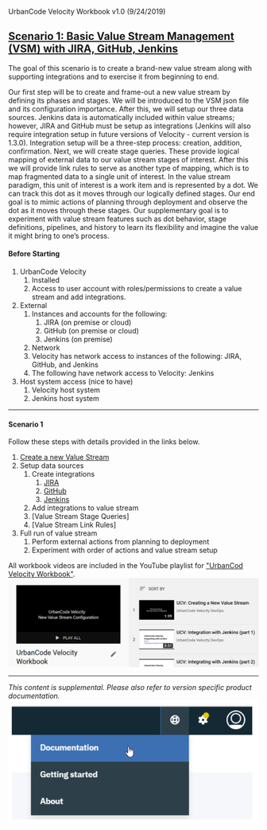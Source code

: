UrbanCode Velocity Workbook
v1.0 (9/24/2019)

## [Scenario 1: Basic Value Stream Management (VSM) with JIRA, GitHub, Jenkins](scenario_1.md)

The goal of this scenario is to create a brand-new value stream along with supporting integrations and to exercise it from beginning to end.

Our first step will be to create and frame-out a new value stream by defining its phases and stages. We will be introduced to the VSM json file and its configuration importance. After this, we will setup our three data sources. Jenkins data is automatically included within value streams; however, JIRA and GitHub must be setup as integrations (Jenkins will also require integration setup in future versions of Velocity - current version is 1.3.0). Integration setup will be a three-step process: creation, addition, confirmation. Next, we will create stage queries. These provide logical mapping of external data to our value stream stages of interest. After this we will provide link rules to serve as another type of mapping, which is to map fragmented data to a single unit of interest. In the value stream paradigm, this unit of interest is a work item and is represented by a dot.  We can track this dot as it moves through our logically defined stages. Our end goal is to mimic actions of planning through deployment and observe the dot as it moves through these stages. Our supplementary goal is to experiment with value stream features such as dot behavior, stage definitions, pipelines, and history to learn its flexibility and imagine the value it might bring to one’s process.

#### Before Starting
1. UrbanCode Velocity
   1.	Installed
    2.	Access to user account with roles/permissions to create a value stream and add integrations.
2. External
   1. Instances and accounts for the following:
      1.	JIRA (on premise or cloud)
      2.	GitHub (on premise or cloud)
      3.	Jenkins (on premise)
   2.	Network
   1.	Velocity has network access to instances of the following: JIRA, GitHub, and Jenkins
   2.	The following have network access to Velocity: Jenkins
3. Host system access (nice to have)
   1.	Velocity host system
   2.	Jenkins host system
___

#### Scenario 1

Follow these steps with details provided in the links below.
1. [Create a new Value Stream](valueStream/valueStream.md)
2. Setup data sources
   1. Create integrations
      1. [JIRA](jira/jiraIntegration.md)
      2.	[GitHub](github/githubIntegration.md)
      3. [Jenkins](jenkinsPlugin/jenkinsPlugin.md)
   2.	Add integrations to value stream
      1. [Value Stream Stage Queries]
      2. [Value Stream Link Rules]
5. Full run of value stream
   1.	Perform external actions from planning to deployment
   2.	Experiment with order of actions and value stream setup

All workbook videos are included in the YouTube playlist for ["UrbanCod Velocity Workbook"](https://www.youtube.com/playlist?list=PLDq88EzQBSsAcitaMxyYapVhDeHQELxXC).
[![YouTube Playlist](general/YouTubePlaylist.png)](https://www.youtube.com/playlist?list=PLDq88EzQBSsAcitaMxyYapVhDeHQELxXC)

___
*This content is supplemental. Please also refer to version specific product documentation.*
![Documentation can be accessed in the upper right of Velocity](general/docs.png)
